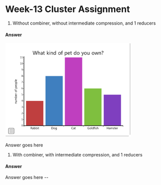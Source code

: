 # Week-13 Cluster Assignment

1)  Without combiner, without intermediate compression, and 1 reducers

#### Answer

![*Item 1 Results*](../images/bar-graph2.png "bar graph")

Answer goes here

1) With combiner, with intermediate compression, and 1 reducers

#### Answer

Answer goes here --